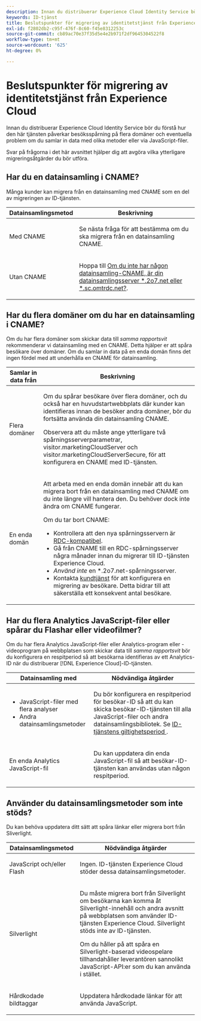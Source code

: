 ```yaml
---
description: Innan du distribuerar Experience Cloud Identity Service bör du förstå hur den här tjänsten påverkar besöksspårning på flera domäner och eventuella problem om du samlar in data med olika metoder eller via JavaScript-filer.
keywords: ID-tjänst
title: Beslutspunkter för migrering av identitetstjänst från Experience Cloud
exl-id: f2802db2-c95f-476f-8c60-f45e8312253c
source-git-commit: cb89ac70e37f35d5e4e2b971f2df9645304522f8
workflow-type: tm+mt
source-wordcount: '625'
ht-degree: 0%

---
```


# Beslutspunkter för migrering av identitetstjänst från Experience Cloud

Innan du distribuerar Experience Cloud Identity Service bör du förstå hur den här tjänsten påverkar besöksspårning på flera domäner och eventuella problem om du samlar in data med olika metoder eller via JavaScript-filer.

Svar på frågorna i det här avsnittet hjälper dig att avgöra vilka ytterligare migreringsåtgärder du bör utföra.

## Har du en datainsamling i CNAME?

Många kunder kan migrera från en datainsamling med CNAME som en del av migreringen av ID-tjänsten.

<table id="table_13F7C1E3D64D4F86B0149C9D3B54AADD"> 
 <thead> 
  <tr> 
   <th colname="col1" class="entry"> Datainsamlingsmetod </th> 
   <th colname="col2" class="entry"> Beskrivning </th> 
  </tr> 
 </thead>
 <tbody> 
  <tr> 
   <td colname="col1"> <p>Med CNAME </p> </td> 
   <td colname="col2"> <p>Se nästa fråga för att bestämma om du ska migrera från en datainsamling CNAME. </p> </td> 
  </tr> 
  <tr> 
   <td colname="col1"> <p>Utan CNAME </p> </td> 
   <td colname="col2"> <p>Hoppa till <a href="../../reference/analytics-reference/migration-decisions.md#section-34dabde7780e4a339f134c0ca7768961" format="dita" scope="local"> Om du inte har någon datainsamling-CNAME, är din datainsamlingsserver *.2o7.net eller *.sc.omtrdc.net?</a>. </p> </td> 
  </tr> 
 </tbody> 
</table>

## Har du flera domäner om du har en datainsamling i CNAME?

Om du har flera domäner som skickar data till *samma rapportsvit* rekommenderar vi datainsamling med en CNAME. Detta hjälper er att spåra besökare över domäner. Om du samlar in data på en enda domän finns det ingen fördel med att underhålla en CNAME för datainsamling.

<table id="table_D132BCA243E54657AEC930559343FDD3"> 
 <thead> 
  <tr> 
   <th colname="col1" class="entry"> Samlar in data från </th> 
   <th colname="col2" class="entry"> Beskrivning </th> 
  </tr> 
 </thead>
 <tbody> 
  <tr> 
   <td colname="col1"> <p>Flera domäner </p> </td> 
   <td colname="col2"> <p>Om du spårar besökare över flera domäner, och du också har en huvudstartwebbplats där kunder kan identifieras innan de besöker andra domäner, bör du fortsätta använda din datainsamling CNAME. <!--See <a href="../../reference/analytics-reference/cname.md#concept-4df91f8a30ad4ec7a01eb943d579cc9d" format="dita" scope="local"> Data Collection CNAMES and Cross Domain Tracking</a> for a detailed explanation.--> </p> <p>Observera att du måste ange ytterligare två spårningsserverparametrar, <span class="codeph"> visitor.marketingCloudServer</span> och <span class="codeph"> visitor.marketingCloudServerSecure</span>, för att konfigurera en CNAME med ID-tjänsten. </p> </td> 
  </tr> 
  <tr> 
   <td colname="col1"> <p>En enda domän </p> </td> 
   <td colname="col2"> <p>Att arbeta med en enda domän innebär att du kan migrera bort från en datainsamling med CNAME om du inte längre vill hantera den. Du behöver dock inte ändra om CNAME fungerar. </p> <p>Om du tar bort CNAME: </p> 
    <ul id="ul_12CDECEFC7BB41A18895B507CAA42315"> 
     <li id="li_32E2CD3E58454E20A642BADE507AE86E">Kontrollera att den nya spårningsservern är <a href="https://experienceleague.adobe.com/docs/analytics/technotes/rdc/regional-data-collection.html?lang=sv-SE" format="https" scope="external"> RDC-kompatibel</a>. </li> 
     <li id="li_865BB6DAA3594EBBAB688E73C8343762">Gå från CNAME till en RDC-spårningsserver några månader innan du migrerar till ID-tjänsten <span class="keyword"> Experience Cloud</span>. </li> 
     <li id="li_284A015177554C848C8648DC5BBAA365"> <i>Använd inte</i> en <span class="codeph"> *.2o7.net</span>-spårningsserver. </li> 
     <li id="li_B1ABF03DC46C42059F61542CDE0FE5A1">Kontakta <a href="https://helpx.adobe.com/se/marketing-cloud/contact-support.html" format="https" scope="external"> kundtjänst</a> för att konfigurera en migrering av besökare. Detta bidrar till att säkerställa ett konsekvent antal besökare. </li> 
    </ul> </td> 
  </tr> 
 </tbody> 
</table>

## Har du flera Analytics JavaScript-filer eller spårar du Flashar eller videofilmer?

Om du har flera Analytics JavaScript-filer eller Analytics-program eller -videoprogram på webbplatsen som skickar data till *samma rapportsvit* bör du konfigurera en respitperiod så att besökarna identifieras av ett Analytics-ID när du distribuerar [!DNL Experience Cloud]-ID-tjänsten.

<table id="table_8A4EA063AF4345B69BC98537E2E702BA"> 
 <thead> 
  <tr> 
   <th colname="col1" class="entry"> Datainsamling med </th> 
   <th colname="col2" class="entry"> Nödvändiga åtgärder </th> 
  </tr> 
 </thead>
 <tbody> 
  <tr> 
   <td colname="col1"> 
    <ul id="ul_910DD99E074E49C6907F86426EFA5BF2"> 
     <li id="li_4366CC8EB7A54A959568E3761ABBBF23">JavaScript-filer med flera analyser </li> 
     <li id="li_B8A8132019EA48088E4F37E36F153D76">Andra datainsamlingsmetoder </li> 
    </ul> </td> 
   <td colname="col2"> <p>Du bör konfigurera en respitperiod för besökar-ID så att du kan skicka besökar-ID-tjänsten till alla JavaScript-filer och andra datainsamlingsbibliotek. Se <a href="../../reference/analytics-reference/grace-period.md" format="dita" scope="local"> ID-tjänstens giltighetsperiod </a>. </p> </td> 
  </tr> 
  <tr> 
   <td colname="col1"> <p>En enda Analytics JavaScript-fil </p> </td> 
   <td colname="col2"> <p>Du kan uppdatera din enda JavaScript-fil så att besökar-ID-tjänsten kan användas utan någon respitperiod. </p> </td> 
  </tr> 
 </tbody> 
</table>

## Använder du datainsamlingsmetoder som inte stöds?

Du kan behöva uppdatera ditt sätt att spåra länkar eller migrera bort från Sliverlight.

<table id="table_A72AEB92F48345DD83F136B9989F4EF9"> 
 <thead> 
  <tr> 
   <th colname="col1" class="entry"> Datainsamlingsmetod </th> 
   <th colname="col2" class="entry"> Nödvändiga åtgärder </th> 
  </tr> 
 </thead>
 <tbody> 
  <tr> 
   <td colname="col1"> <p>JavaScript och/eller Flash </p> </td> 
   <td colname="col2"> <p>Ingen. ID-tjänsten <span class="keyword"> Experience Cloud</span> stöder dessa datainsamlingsmetoder. </p> </td> 
  </tr> 
  <tr> 
   <td colname="col1"> <p>Silverlight </p> </td> 
   <td colname="col2"> <p>Du måste migrera bort från Silverlight om besökarna kan komma åt Silverlight-innehåll och andra avsnitt på webbplatsen som använder ID-tjänsten <span class="keyword"> Experience Cloud</span>. Silverlight stöds inte av ID-tjänsten. </p> <p> Om du håller på att spåra en Silverlight-baserad videospelare tillhandahåller leverantören sannolikt JavaScript-API:er som du kan använda i stället. </p> </td> 
  </tr> 
  <tr> 
   <td colname="col1"> <p>Hårdkodade bildtaggar </p> </td> 
   <td colname="col2"> <p>Uppdatera hårdkodade länkar för att använda JavaScript. </p> </td> 
  </tr> 
 </tbody> 
</table>
